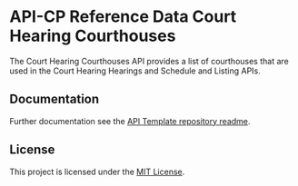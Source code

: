# API-CP Reference Data Court Hearing Courthouses

The Court Hearing Courthouses API provides a list of courthouses that are used in the Court Hearing Hearings and Schedule and Listing APIs.

## Documentation

Further documentation see the [API Template repository readme](https://github.com/hmcts/api-cp-template?tab=readme-ov-file#api-cp-template-repository).

## License

This project is licensed under the [MIT License](LICENSE).

